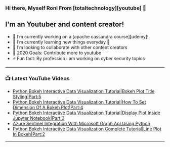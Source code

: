 ### Hi there, Myself Roni From [totaltechnology][youtube] 👋

## I'm an Youtuber and content creator!
- 🔭 I’m currently working on a [apache cassandra course][udemy]!
- 🌱 I’m currently learning new things everyday 🤣
- 👯 I’m looking to collaborate with other content creators
- 🥅 2020 Goals: Contribute more to youtube
- ⚡ Fun fact: By profession i am working on cyber security topics



---

### 📺 Latest YouTube Videos
<!-- YOUTUBE:START -->
- [Python Bokeh Interactive Data Visualization Tutorial|Bokeh Plot Title Styling|Part:5](https://www.youtube.com/watch?v=r-uREEqv6BI)
- [Python Bokeh Interactive Data Visualization Tutorial|How To Set Dimension Of A Bokeh Plot|Part:4](https://www.youtube.com/watch?v=_i9I3XogE-Q)
- [Python Bokeh Interactive Data Visualization Tutorial|Display Plot Inside Jupyter Notebook|Part:3](https://www.youtube.com/watch?v=ISE3GQkicU0)
- [Azure Sentinel Integration With Microsoft Graph ApI Using Python](https://www.youtube.com/watch?v=quE4dHF467M)
- [Python Bokeh Interactive Data Visualization Complete Tutorial|Line Plot In Bokeh|Part:2](https://www.youtube.com/watch?v=2j8mTJQjNWw)
<!-- YOUTUBE:END -->

---


